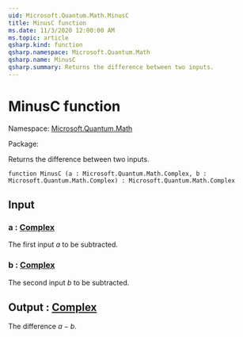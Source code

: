 ```yaml
---
uid: Microsoft.Quantum.Math.MinusC
title: MinusC function
ms.date: 11/3/2020 12:00:00 AM
ms.topic: article
qsharp.kind: function
qsharp.namespace: Microsoft.Quantum.Math
qsharp.name: MinusC
qsharp.summary: Returns the difference between two inputs.
---
```


# MinusC function

Namespace: [Microsoft.Quantum.Math](xref:Microsoft.Quantum.Math)

Package: [](https://nuget.org/packages/)


Returns the difference between two inputs.

```qsharp
function MinusC (a : Microsoft.Quantum.Math.Complex, b : Microsoft.Quantum.Math.Complex) : Microsoft.Quantum.Math.Complex
```


## Input

### a : [Complex](xref:Microsoft.Quantum.Math.Complex)

The first input $a$ to be subtracted.


### b : [Complex](xref:Microsoft.Quantum.Math.Complex)

The second input $b$ to be subtracted.



## Output : [Complex](xref:Microsoft.Quantum.Math.Complex)

The difference $a - b$.